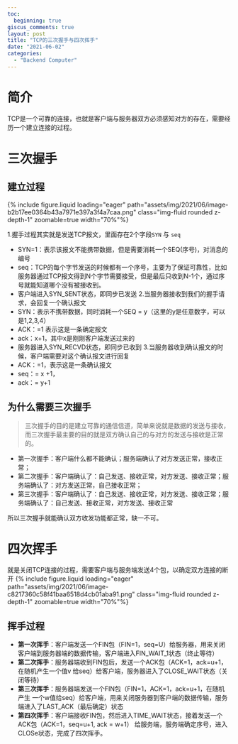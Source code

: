 ```yaml
---
toc:
  beginning: true
giscus_comments: true
layout: post
title: "TCP的三次握手与四次挥手"
date: "2021-06-02"
categories: 
  - "Backend Computer"
---
```



# 简介
TCP是一个可靠的连接，也就是客户端与服务器双方必须感知对方的存在，需要经历一个建立连接的过程。

# 三次握手

## 建立过程

{% include figure.liquid loading="eager" path="assets/img/2021/06/image-b2b17ee0364b43a7971e397a3f4a7caa.png" class="img-fluid rounded z-depth-1" zoomable=true width="70%"%}

1.握手过程其实就是发送TCP报文，里面存在2个字段```SYN``` 与 ```seq```
  - SYN=1：表示该报文不能携带数据，但是需要消耗一个SEQ(序号)，对消息的编号
  - seq：TCP的每个字节发送的时候都有一个序号，主要为了保证可靠性，比如服务器通过TCP报文得到N个字节需要接受，但是最后只收到N-1个，通过序号就能知道哪个没有被接收到。
  - 客户端进入SYN_SENT状态，即同步已发送
2.当服务器接收到我们的握手请求，会回复一个确认报文
  - SYN：表示不携带数据，同时消耗一个SEQ = y（这里的y是任意数字，可以是1,2,3,4）
  - ACK：=1 表示这是一条确定报文
  - ack：x+1，其中x是刚刚客户端发送过来的
  - 服务器进入SYN_RECVD状态，即同步已收到
3.当服务器收到确认报文的时候，客户端需要对这个确认报文进行回复
  - ACK：=1，表示这是一条确认报文
  - seq：= x +1，
  - ack：= y+1

## 为什么需要三次握手
> 三次握手的目的是建立可靠的通信信道，简单来说就是数据的发送与接收，而三次握手最主要的目的就是双方确认自己的与对方的发送与接收是正常的。

- 第一次握手：客户端什么都不能确认；服务端确认了对方发送正常，接收正常；
- 第二次握手：客户端确认了：自己发送、接收正常，对方发送、接收正常；服务端确认了：对方发送正常，自己接收正常；
- 第三次握手：客户端确认了：自己发送、接收正常，对方发送、接收正常；服务端确认了：自己发送、接收正常，对方发送、接收正常

所以三次握手就能确认双方收发功能都正常，缺一不可。


# 四次挥手
就是关闭TCP连接的过程，需要客户端与服务端发送4个包，以确定双方连接的断开
{% include figure.liquid loading="eager" path="assets/img/2021/06/image-c8217360c58f41baa6518d4cb01aba91.png" class="img-fluid rounded z-depth-1" zoomable=true width="70%"%}

## 挥手过程
- **第一次挥手**：客户端发送一个FIN包（FIN=1，seq=U）给服务器，用来关闭客户端到服务器端的数据传输，客户端进入FIN_WAIT_1状态（终止等待）
- **第二次挥手**：服务器端收到FIN包后，发送一个ACK包（ACK=1，ack=u+1，在随机产生一个值v 给seq）给客户端，服务器进入了CLOSE_WAIT状态（关闭等待）
- **第三次挥手**：服务器端发送一个FIN包（FIN=1，ACK=1，ack=u+1，在随机产生 一个w值给seq）给客户端，用来关闭服务器到客户端的数据传输，服务端进入了LAST_ACK（最后确定）状态
- **第四次挥手**：客户端接收FIN包，然后进入TIME_WAIT状态，接着发送一个ACK包（ACK=1，seq=u+1, ack = w+1） 给服务端，服务端确定序号，进入CLOSe状态，完成了四次挥手。

